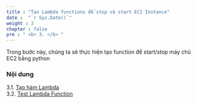 ```yaml
---
title : "Tạo Lambda functions để stop và start EC2 Instance"
date :  "`r Sys.Date()`" 
weight : 3 
chapter : false
pre : " <b> 3. </b> "
---
```


Trong bước này, chúng ta sẽ thực hiện tạo function để start/stop máy chủ EC2 bằng python
### Nội dung
3.1. [Tạo hàm Lambda](3.1-CreateLambdaFunction/) \
3.2. [Test Lambda Function](3.2-TestLambdaFunction/) 
